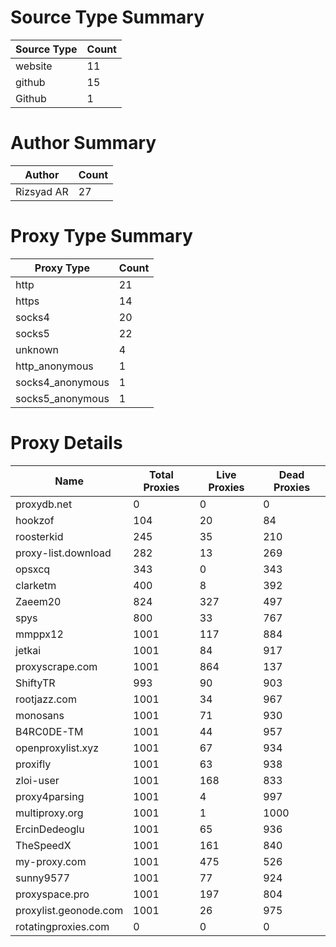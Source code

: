 # Source Type Summary

| Source Type | Count |
|-------------|-------|
| website | 11 |
| github | 15 |
| Github | 1 |


# Author Summary

| Author | Count |
|--------|-------|
| Rizsyad AR | 27 |


# Proxy Type Summary

| Proxy Type | Count |
|------------|-------|
| http | 21 |
| https | 14 |
| socks4 | 20 |
| socks5 | 22 |
| unknown | 4 |
| http_anonymous | 1 |
| socks4_anonymous | 1 |
| socks5_anonymous | 1 |


# Proxy Details

| Name | Total Proxies | Live Proxies | Dead Proxies |
|------|---------------|--------------|---------------|
| proxydb.net | 0 | 0 | 0 |
| hookzof | 104 | 20 | 84 |
| roosterkid | 245 | 35 | 210 |
| proxy-list.download | 282 | 13 | 269 |
| opsxcq | 343 | 0 | 343 |
| clarketm | 400 | 8 | 392 |
| Zaeem20 | 824 | 327 | 497 |
| spys | 800 | 33 | 767 |
| mmppx12 | 1001 | 117 | 884 |
| jetkai | 1001 | 84 | 917 |
| proxyscrape.com | 1001 | 864 | 137 |
| ShiftyTR | 993 | 90 | 903 |
| rootjazz.com | 1001 | 34 | 967 |
| monosans | 1001 | 71 | 930 |
| B4RC0DE-TM | 1001 | 44 | 957 |
| openproxylist.xyz | 1001 | 67 | 934 |
| proxifly | 1001 | 63 | 938 |
| zloi-user | 1001 | 168 | 833 |
| proxy4parsing | 1001 | 4 | 997 |
| multiproxy.org | 1001 | 1 | 1000 |
| ErcinDedeoglu | 1001 | 65 | 936 |
| TheSpeedX | 1001 | 161 | 840 |
| my-proxy.com | 1001 | 475 | 526 |
| sunny9577 | 1001 | 77 | 924 |
| proxyspace.pro | 1001 | 197 | 804 |
| proxylist.geonode.com | 1001 | 26 | 975 |
| rotatingproxies.com | 0 | 0 | 0 |
